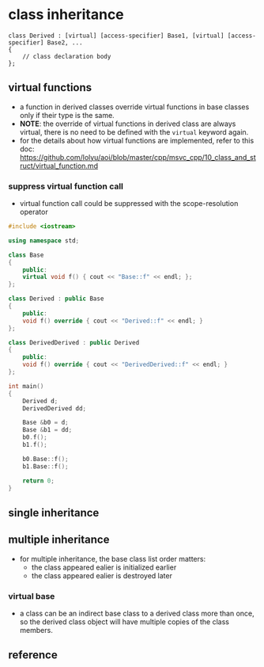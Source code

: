# class inheritance

```
class Derived : [virtual] [access-specifier] Base1, [virtual] [access-specifier] Base2, ...
{
    // class declaration body
};
```

## virtual functions
* a function in derived classes override virtual functions in base classes only if their type is the same.
* **NOTE**: the override of virtual functions in derived class are always virtual, there is no need to be defined with the `virtual` keyword again.
* for the details about how virtual functions are implemented, refer to this doc: https://github.com/lolyu/aoi/blob/master/cpp/msvc_cpp/10_class_and_struct/virtual_function.md

### suppress virtual function call
* virtual function call could be suppressed with the scope-resolution operator
```cpp
#include <iostream>

using namespace std;

class Base
{
    public:
    virtual void f() { cout << "Base::f" << endl; };
};

class Derived : public Base
{
    public:
    void f() override { cout << "Derived::f" << endl; }
};

class DerivedDerived : public Derived
{
    public:
    void f() override { cout << "DerivedDerived::f" << endl; }
};

int main()
{
    Derived d;
    DerivedDerived dd;

    Base &b0 = d;
    Base &b1 = dd;
    b0.f();
    b1.f();

    b0.Base::f();
    b1.Base::f();

    return 0;
}
```

## single inheritance
## multiple inheritance
* for multiple inheritance, the base class list order matters:
    * the class appeared ealier is initialized earlier
    * the class appeared ealier is destroyed later

### virtual base
* a class can be an indirect base class to a derived class more than once, so the derived class object will have multiple copies of the class members.

## reference
